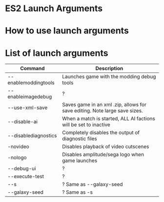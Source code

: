 # ES2 Launch Arguments

# How to use launch arguments

# List of launch arguments

| Command              | Description                                                                |
|----------------------|----------------------------------------------------------------------------|
| --enablemoddingtools | Launches game with the modding debug tools                                 |
| --enableimagedebug   | ?                                                                          |
| --use-xml-save       | Saves game in an xml .zip, allows for save editing. Note large save sizes. |
| --disable-ai         | When a match is started, ALL AI factions will be set to inactive           |
| --disablediagnostics | Completely disables the output of diagnostic files                         |
| -novideo             | Disables playback of video cutscenes                                       |
| -nologo              | Disables amplitude/sega logo when game launches                            |
| --debug-ui           | ?                                                                          |
| --execute-test       | ?                                                                          |
| --s                  | ? Same as --galaxy-seed                                                    |
| --galaxy-seed        | ? Same as -s                                                               |
